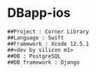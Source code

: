 # DBapp-ios
	##Project : Corner Library
	##Language : Swift
	##Framework : Xcode 12.5.1
	##<dev by silicon m1>
	##DB : PostgreSQL
	##DB framework : Django
